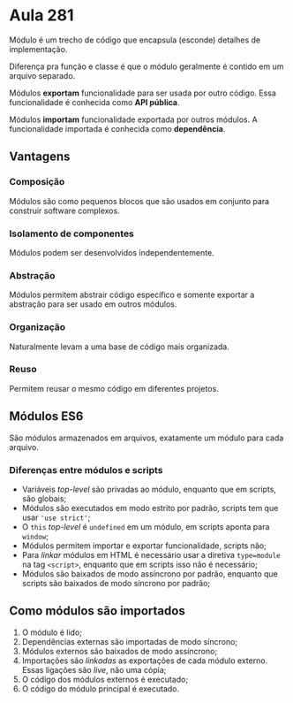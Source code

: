 # Aula 281

Módulo é um trecho de código que encapsula (esconde) detalhes de implementação.

Diferença pra função e classe é que o módulo geralmente é contido em um arquivo separado.

Módulos **exportam** funcionalidade para ser usada por outro código. Essa funcionalidade é conhecida como **API pública**.

Módulos **importam** funcionalidade exportada por outros módulos. A funcionalidade importada é conhecida como **dependência**.

## Vantagens

### Composição

Módulos são como pequenos blocos que são usados em conjunto para construir software complexos.

### Isolamento de componentes

Módulos podem ser desenvolvidos independentemente.

### Abstração

Módulos permitem abstrair código específico e somente exportar a abstração para ser usado em outros módulos.

### Organização

Naturalmente levam a uma base de código mais organizada.

### Reuso

Permitem reusar o mesmo código em diferentes projetos.

## Módulos ES6

São módulos armazenados em arquivos, exatamente um módulo para cada arquivo.

### Diferenças entre módulos e scripts

* Variáveis *top-level* são privadas ao módulo, enquanto que em scripts, são globais;
* Módulos são executados em modo estrito por padrão, scripts tem que usar `'use strict'`;
* O `this` *top-level* é `undefined` em um módulo, em scripts aponta para `window`;
* Módulos permitem importar e exportar funcionalidade, scripts não;
* Para *linkar* módulos em HTML é necessário usar a diretiva `type=module` na tag `<script>`, enquanto que em scripts isso não é necessário;
* Módulos são baixados de modo assíncrono por padrão, enquanto que scripts são baixados de modo síncrono por padrão;

## Como módulos são importados

1. O módulo é lido;
2. Dependências externas são importadas de modo síncrono;
3. Módulos externos são baixados de modo assíncrono;
4. Importações são *linkadas* as exportações de cada módulo externo. Essas ligações são *live*, não uma cópia;
5. O código dos módulos externos é executado;
6. O código do módulo principal é executado.

